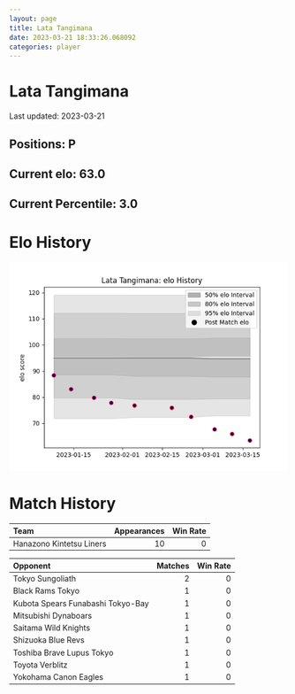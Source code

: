 ```yaml
---  
layout: page  
title: Lata Tangimana  
date: 2023-03-21 18:33:26.068092  
categories: player  
---
```

# Lata Tangimana


Last updated: 2023-03-21
## Positions: P

## Current elo: 63.0

## Current Percentile: 3.0

# Elo History


![elo history](history_LataTangimana.png)
# Match History


| Team                     |   Appearances |   Win Rate |
|:-------------------------|--------------:|-----------:|
| Hanazono Kintetsu Liners |            10 |          0 |

| Opponent                          |   Matches |   Win Rate |
|:----------------------------------|----------:|-----------:|
| Tokyo Sungoliath                  |         2 |          0 |
| Black Rams Tokyo                  |         1 |          0 |
| Kubota Spears Funabashi Tokyo-Bay |         1 |          0 |
| Mitsubishi Dynaboars              |         1 |          0 |
| Saitama Wild Knights              |         1 |          0 |
| Shizuoka Blue Revs                |         1 |          0 |
| Toshiba Brave Lupus Tokyo         |         1 |          0 |
| Toyota Verblitz                   |         1 |          0 |
| Yokohama Canon Eagles             |         1 |          0 |